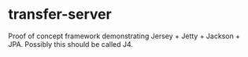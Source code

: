 # transfer-server
Proof of concept framework demonstrating Jersey + Jetty + Jackson + JPA. Possibly this should be called J4.
